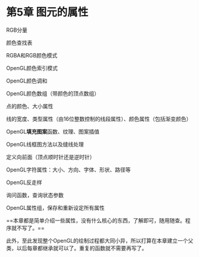 # 第5章 图元的属性

RGB分量

颜色查找表

RGBA和RGB颜色模式

OpenGL颜色索引模式

OpenGL颜色调和

OpenGL颜色数组（带颜色的顶点数组）

点的颜色、大小属性

线的宽度、类型属性（由16位整数控制的线段属性）、颜色属性（包括渐变颜色）

OpenGL**填充图案**函数、纹理、图案插值

OpenGL线框图方法以及缝线处理

定义向前面（顶点顺时针还是逆时针）

OpenGL字符属性：大小、方向、字体、形状、路径等

OpenGL反走样

询问函数，查询状态参数

OpenGL属性组，保存和重新设定所有属性

==本章都是简单介绍一些属性，没有什么核心的东西，了解即可，随用随查。程序就不写了。==

此外，至此发现整个OpenGL的绘制过程都大同小异，所以打算在本章建立一个父类，以后每章都继承就可以了。重复的函数就不需要再写了。



